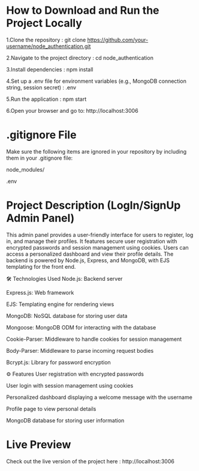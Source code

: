  # How to Download and Run the Project Locally
 
1.Clone the repository :
   git clone https://github.com/your-username/node_authentication.git

2.Navigate to the project directory : 
   cd node_authentication

3.Install dependencies : 
  npm install

4.Set up a .env file for environment variables (e.g., MongoDB connection string, session secret) : 
  .env

5.Run the application :
   npm start

6.Open your browser and go to:
http://localhost:3006

 # .gitignore File
Make sure the following items are ignored in your repository by including them in your .gitignore file:

node_modules/

.env

# Project Description (LogIn/SignUp Admin Panel)
This admin panel provides a user-friendly interface for users to register, log in, and manage their profiles. It features secure user registration with encrypted passwords and session management using cookies. Users can access a personalized dashboard and view their profile details. The backend is powered by Node.js, Express, and MongoDB, with EJS templating for the front end.

🛠️ Technologies Used
Node.js: Backend server

Express.js: Web framework

EJS: Templating engine for rendering views

MongoDB: NoSQL database for storing user data

Mongoose: MongoDB ODM for interacting with the database

Cookie-Parser: Middleware to handle cookies for session management

Body-Parser: Middleware to parse incoming request bodies

Bcrypt.js: Library for password encryption

⚙️ Features
User registration with encrypted passwords

User login with session management using cookies

Personalized dashboard displaying a welcome message with the username

Profile page to view personal details

MongoDB database for storing user information

# Live Preview
Check out the live version of the project here : http://localhost:3006




